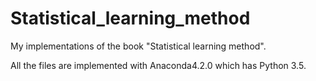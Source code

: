 # Statistical_learning_method
My implementations of the book "Statistical learning method".

All the files are implemented with Anaconda4.2.0 which has Python 3.5.